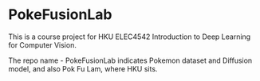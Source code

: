 # PokeFusionLab

This is a course project for HKU ELEC4542 Introduction to Deep Learning for Computer Vision.

The repo name - PokeFusionLab indicates Pokemon dataset and Diffusion model, and also Pok Fu Lam, where HKU sits.
